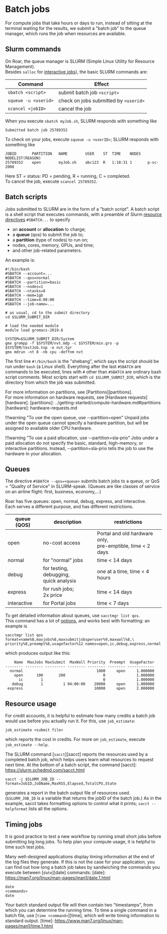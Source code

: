 
# Batch jobs

For compute jobs that take hours or days to run,
instead of sitting at the terminal waiting for the results,
we submit a "batch job" to the queue manager,
which runs the job when resources are available.

## Slurm commands

On Roar, the queue manager is SLURM (Simple Linux Utility for Resource Management).  
Besides `salloc` for [interactive jobs](interactive-jobs.md)),
the basic SLURM commands are:

| Command | Effect|
| ---- | ---- | 
| `sbatch <script>` | submit batch job `<script>` | 
| `squeue -u <userid>` | check on jobs submitted by `<userid>` |
| `scancel <jobID>` | cancel the job | 

When you execute `sbatch myJob.sh`, SLURM responds with something like
```
Submitted batch job 25789352
```
To check on your jobs, execute `squeue -u <userID>`; SLURM responds with something like
```
JOBID		PARTITION	NAME		USER	ST	TIME	NODES	NODELIST(REASON)
25789352	open 		myJob.sh	abc123	R	1:18:31	1		p-sc-2008
```
Here ST = status:  PD = pending, R = running, C = completed.  
To cancel the job, execute `scancel 25789352`.

## Batch scripts

Jobs submitted to SLURM are in the form of a "batch script". 
A batch script is a shell script that executes commands, 
with a preamble of Slurm [resource directives](slurm-scheduler.md/#resource-directives) 
`#SBATCH...` to specify

- an **account** or **allocation** to charge;
- a **queue** (qos) to submit the job to;
- a **partition** (type of nodes) to run on;
- nodes, cores, memory, GPUs, and time;
- and other job-related parameters.

An example is:

```
#!/bin/bash
#SBATCH --account=...
#SBATCH --qos=normal
#SBATCH --partition=basic
#SBATCH --nodes=1
#SBATCH --ntasks=8
#SBATCH --mem=1gb
#SBATCH --time=4:00:00
#SBATCH --job-name=...

# as usual, cd to the submit directory
cd $SLURM_SUBMIT_DIR

# load the needed module
module load gromacs-2019.6

SYSTEM=$SLURM_SUBMIT_DIR/System
gmx grompp -f $SYSTEM/nvt.mdp -c $SYSTEM/min.gro -p $SYSTEM/testJob.top -o nvt.tpr 
gmx mdrun -nt 8 -nb cpu -deffnm nvt
```

The first line `#!/bin/bash` is the "shebang", which says the script 
should be run under `bash` (a Linux shell).
Everything after the last `#SBATCH` are commands to be executed;
lines with `#` other than `#SBATCH` are ordinary bash script comments.
Most scripts start with `cd $SLURM_SUBMIT_DIR`,
which is the directory from which the job was submitted.

For more information on partitions, see [Partitions][partitions].  
For more information on hardware requests, see [Hardware requests][hardware].
[partitions]: ../getting-started/compute-hardware.md#partitions
[hardware]: hardware-requests.md

!!!warning "To use the open queue, use --partition=open"
	Unpaid jobs under the open queue cannot specify a hardware partition,
	but will be assigned to available older CPU hardware.

!!!warning "To use a paid allocation, use --partition=sla-prio"
	Jobs under a paid allocation do not specify the basic, standard,
	high-memory, or interactive partitions.
	Instead, --partition=sla-prio tells the job
	to use the hardware in your allocation.

## Queues

The directive `#SBATCH --qos=<queue>` submits batch jobs to a queue, 
or QoS = "Quality of Service" in SLURM-speak.
(Queues are like classes of service on an airline flight:
first, business, economy,...)

Roar has five queues:  open, normal, debug, express, and interactive.  
Each serves a different purpose, and has different restrictions.

| queue (QOS) | description | restrictions |
| ---- | ---- | ---- |
| open | no-cost access | Portal and old hardware only, <br> pre-emptible, time < 2 days |
| normal | for "normal" jobs | time < 14 days |
| debug	| for testing, debugging, <br> quick analysis | one at a time, time < 4 hours |
| express | for rush jobs; <br> 2x price | time < 14 days |
| interactive | for Portal jobs | time < 7 days |

To get detailed information about queues, use `sacctmgr list qos`.  
This command has a lot of [options](https://slurm.schedmd.com/sacctmgr.html),
and works best with formatting:  an example is
```
sacctmgr list qos format=name%8,maxjobs%8,maxsubmitjobsperuser%9,maxwall%8,\
priority%8,preempt%8,usagefactor%12 names=open,ic,debug,express,normal
```
which produces output like this:
```
    Name  MaxJobs MaxSubmit  MaxWall Priority  Preempt  UsageFactor
-------- -------- --------- -------- -------- -------- ------------
  normal                                 1000     open     1.000000
    open      100       200                 0              1.000000
      ic        1                           0              1.000000
   debug        1         1 04:00:00    20000     open     1.000000
 express                                10000     open     2.000000
```

## Resource usage

For credit accounts, it is helpful to estimate how many credits a batch job would use
before you actually run it. For this, use `job_estimate`:

```
job_estimate <submit file>
```

which reports the cost in credits.
For more on `job_estimate`, execute `job_estimate --help`.

The SLURM command [`sacct`][sacct]
reports the resources used by a completed batch job,
which helps users learn what resources to request next time.
At the bottom of a batch script, the command
[sacct]: https://slurm.schedmd.com/sacct.html

```
sacct -j $SLURM_JOB_ID --format=JobID,JobName,MaxRSS,Elapsed,TotalCPU,State
```
generates a report in the batch output file of resources used.
(`$SLURM_JOB_ID` is a variable that returns the jobID of the batch job.)
As in the example, sacct takes formatting options to control what it prints;
`sacct --helpformat` lists all the options.

## Timing jobs

It is good practice to test a new workflow
by running small short jobs before submitting big long jobs.
To help plan your compute usage, 
it is helpful to time such test jobs.

Many well-designed applications display timing information
at the end of the log files they generate.
If this is not the case for your application,
you can find out how long a batch job takes
by sandwiching the commands you execute
between [`date`][date] commands:
[date]: https://man7.org/linux/man-pages/man1/date.1.html
```
date
<commands>
date
```
Your batch standard output file will then contain two "timestamps",
from which you can determine the running time.
To time a single command in a batch file, use [`time <command>`][time],
which will write timing information to standard output.
[time]: https://www.man7.org/linux/man-pages/man1/time.1.html

